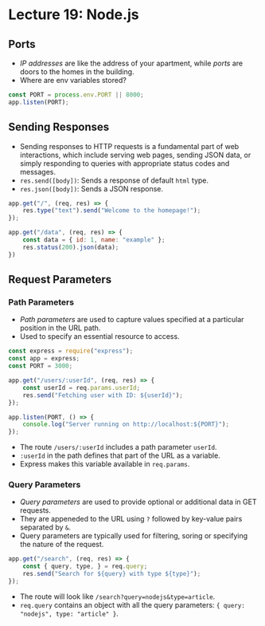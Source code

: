 # Lecture 19: Node.js

## Ports

- *IP addresses* are like the address of your apartment, while *ports* are doors to the homes in the building.
- Where are env variables stored?

```javascript
const PORT = process.env.PORT || 8000;
app.listen(PORT);
```

## Sending Responses

- Sending responses to HTTP requests is a fundamental part of web interactions, which include serving web pages, sending JSON data, or simply responding to queries with appropriate status codes and messages.
- `res.send([body])`: Sends a response of default `html` type.
- `res.json([body])`: Sends a JSON response.

```javascript
app.get("/", (req, res) => {
    res.type("text").send("Welcome to the homepage!");
});

app.get("/data", (req, res) => {
    const data = { id: 1, name: "example" };
    res.status(200).json(data);
})
```

## Request Parameters

### Path Parameters

- *Path parameters* are used to capture values specified at a particular position in the URL path.
- Used to specify an essential resource to access.

```javascript
const express = require("express");
const app = express;
const PORT = 3000;

app.get("/users/:userId", (req, res) => {
    const userId = req.params.userId;
    res.send("Fetching user with ID: ${userId}");
});

app.listen(PORT, () => {
    console.log("Server running on http://localhost:${PORT}");
});
```

- The route `/users/:userId` includes a path parameter `userId`.
- `:userId` in the path defines that part of the URL as a variable.
- Express makes this variable available in `req.params`.

### Query Parameters

- *Query parameters* are used to provide optional or additional data in GET requests.
- They are appeneded to the URL using `?` followed by key-value pairs separated by `&`.
- Query parameters are typically used for filtering, soring or specifying the nature of the request.

```javascript
app.get("/search", (req, res) => {
    const { query, type, } = req.query;
    res.send("Search for ${query} with type ${type}");
});
```

- The route will look like `/search?query=nodejs&type=article`.
- `req.query` contains an object with all the query parameters: `{ query: "nodejs", type: "article" }`.
